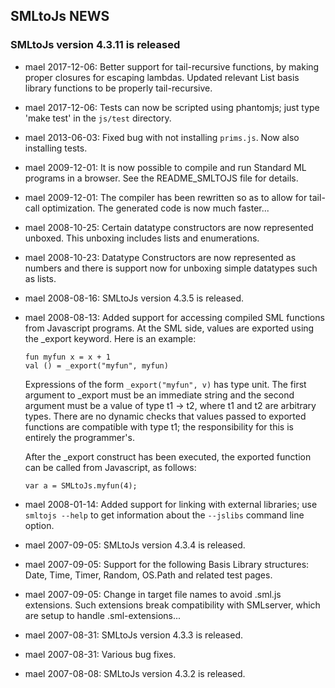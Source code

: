 ## SMLtoJs NEWS

### SMLtoJs version 4.3.11 is released

* mael 2017-12-06: Better support for tail-recursive functions, by
  making proper closures for escaping lambdas. Updated relevant List
  basis library functions to be properly tail-recursive.

* mael 2017-12-06: Tests can now be scripted using phantomjs; just
  type 'make test' in the `js/test` directory.

* mael 2013-06-03: Fixed bug with not installing `prims.js`. Now also
  installing tests.

* mael 2009-12-01: It is now possible to compile and run Standard ML
  programs in a browser. See the README_SMLTOJS file for details.

* mael 2009-12-01: The compiler has been rewritten so as to allow for
  tail-call optimization. The generated code is now much faster...

* mael 2008-10-25: Certain datatype constructors are now represented
  unboxed. This unboxing includes lists and enumerations.

* mael 2008-10-23: Datatype Constructors are now represented as
  numbers and there is support now for unboxing simple datatypes such
  as lists.

* mael 2008-08-16: SMLtoJs version 4.3.5 is released.

* mael 2008-08-13: Added support for accessing compiled SML functions
  from Javascript programs. At the SML side, values are exported using
  the _export keyword. Here is an example:

      fun myfun x = x + 1
      val () = _export("myfun", myfun)

  Expressions of the form `_export("myfun", v)` has type unit. The first
  argument to _export must be an immediate string and the second
  argument must be a value of type t1 -> t2, where t1 and t2 are
  arbitrary types. There are no dynamic checks that values passed to
  exported functions are compatible with type t1; the responsibility
  for this is entirely the programmer's.

  After the _export construct has been executed, the exported function
  can be called from Javascript, as follows:

      var a = SMLtoJs.myfun(4);

* mael 2008-01-14: Added support for linking with external libraries;
  use `smltojs --help` to get information about the `--jslibs` command
  line option.

* mael 2007-09-05: SMLtoJs version 4.3.4 is released.

* mael 2007-09-05: Support for the following Basis Library structures:
  Date, Time, Timer, Random, OS.Path and related test pages.

* mael 2007-09-05: Change in target file names to avoid .sml.js
  extensions. Such extensions break compatibility with SMLserver, which
  are setup to handle .sml-extensions...

* mael 2007-08-31: SMLtoJs version 4.3.3 is released.

* mael 2007-08-31: Various bug fixes.

* mael 2007-08-08: SMLtoJs version 4.3.2 is released.